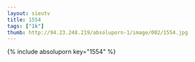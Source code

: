 ```yaml
--- 
layout: sieutv
title: 1554
tags: ["1k"]
thumb: http://94.23.248.219/absoluporn-1/image/002/1554.jpg
---
```

{% include absoluporn key="1554" %} 
